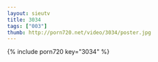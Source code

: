 ```yaml
--- 
layout: sieutv
title: 3034
tags: ["003"]
thumb: http://porn720.net/video/3034/poster.jpg
---
```

{% include porn720 key="3034" %} 
